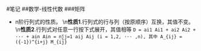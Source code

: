 #笔记
##数学-线性代数
###矩阵
+ n阶行列式的性质。
    \n**性质1**.行列式的行与列（按原顺序）互换，其值不变。
    \n**性质2**.行列式对任意一行按下式展开，其值相等
    `D = ai1 Ai1 + ai2 Ai2 + ··· + ain Ain = n∑j=1 aij Aij
    (i = 1,2, ··· ,n), 其中 A_{ij} = ({-1})^{i+j} M_{ij}`